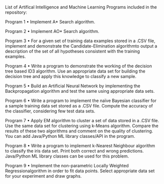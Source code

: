 List of Artifical Intelligence and Machine Learning Programs included in the repository:

Program 1 • Implement A* Search algorithm.

Program 2 • Implement AO* Search algorithm.

Program 3 • For a given set of training data examples stored in a .CSV file, implement and demonstrate the Candidate-Elimination algorithmto output a description of the 
set of all hypotheses consistent with the training examples.

Program 4 • Write a program to demonstrate the working of the decision tree based ID3 algorithm. Use an appropriate data set for building the decision tree and apply this 
knowledge to classify a new sample.

Program 5 • Build an Artificial Neural Network by implementing the Backpropagation algorithm and test the same using appropriate data sets.

Program 6 • Write a program to implement the naïve Bayesian classifier for a sample training data set stored as a .CSV file. Compute the accuracy of the classifier, 
considering few test data sets.

Program 7 • Apply EM algorithm to cluster a set of data stored in a .CSV file. Use the same data set for clustering using k-Means algorithm. Compare the results of these 
two algorithms and comment on the quality of clustering. You can add Java/Python ML library classes/API in the program.

Program 8 • Write a program to implement k-Nearest Neighbour algorithm to classify the iris data set. Print both correct and wrong predictions. Java/Python ML library 
classes can be used for this problem.

Program 9 • Implement the non-parametric Locally Weighted Regressionalgorithm in order to fit data points. Select appropriate data set for your experiment and draw graphs.
